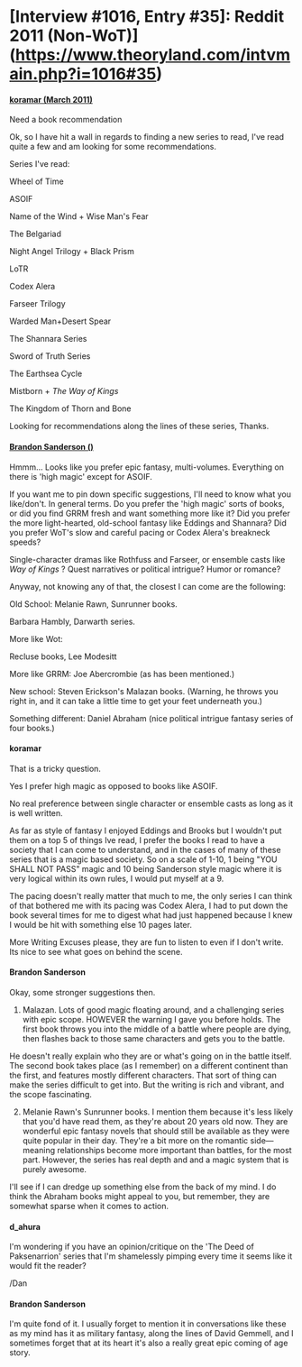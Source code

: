 # [Interview #1016, Entry #35]: Reddit 2011 (Non-WoT)](https://www.theoryland.com/intvmain.php?i=1016#35)

#### [koramar (March 2011)](http://www.reddit.com/r/Fantasy/comments/g2i9e/need_a_book_recommendation/)

Need a book recommendation

Ok, so I have hit a wall in regards to finding a new series to read, I've read quite a few and am looking for some recommendations.

Series I've read:

Wheel of Time

ASOIF

Name of the Wind + Wise Man's Fear

The Belgariad

Night Angel Trilogy + Black Prism

LoTR

Codex Alera

Farseer Trilogy

Warded Man+Desert Spear

The Shannara Series

Sword of Truth Series

The Earthsea Cycle

Mistborn +
*The Way of Kings*

The Kingdom of Thorn and Bone

Looking for recommendations along the lines of these series, Thanks.

#### [Brandon Sanderson ()](http://www.reddit.com/r/Fantasy/comments/g2i9e/need_a_book_recommendation/c1kfrw0)

Hmmm... Looks like you prefer epic fantasy, multi-volumes. Everything on there is 'high magic' except for ASOIF.

If you want me to pin down specific suggestions, I'll need to know what you like/don't. In general terms. Do you prefer the 'high magic' sorts of books, or did you find GRRM fresh and want something more like it? Did you prefer the more light-hearted, old-school fantasy like Eddings and Shannara? Did you prefer WoT's slow and careful pacing or Codex Alera's breakneck speeds?

Single-character dramas like Rothfuss and Farseer, or ensemble casts like
*Way of Kings*
? Quest narratives or political intrigue? Humor or romance?

Anyway, not knowing any of that, the closest I can come are the following:

Old School: Melanie Rawn, Sunrunner books.
  
Barbara Hambly, Darwarth series.

More like Wot:
  
Recluse books, Lee Modesitt

More like GRRM: Joe Abercrombie (as has been mentioned.)

New school: Steven Erickson's Malazan books. (Warning, he throws you right in, and it can take a little time to get your feet underneath you.)

Something different: Daniel Abraham (nice political intrigue fantasy series of four books.)

#### koramar

That is a tricky question.

Yes I prefer high magic as opposed to books like ASOIF.

No real preference between single character or ensemble casts as long as it is well written.

As far as style of fantasy I enjoyed Eddings and Brooks but I wouldn't put them on a top 5 of things Ive read, I prefer the books I read to have a society that I can come to understand, and in the cases of many of these series that is a magic based society. So on a scale of 1-10, 1 being "YOU SHALL NOT PASS" magic and 10 being Sanderson style magic where it is very logical within its own rules, I would put myself at a 9.

The pacing doesn't really matter that much to me, the only series I can think of that bothered me with its pacing was Codex Alera, I had to put down the book several times for me to digest what had just happened because I knew I would be hit with something else 10 pages later.

More Writing Excuses please, they are fun to listen to even if I don't write. Its nice to see what goes on behind the scene.

#### Brandon Sanderson

Okay, some stronger suggestions then.

1) Malazan. Lots of good magic floating around, and a challenging series with epic scope. HOWEVER the warning I gave you before holds. The first book throws you into the middle of a battle where people are dying, then flashes back to those same characters and gets you to the battle.

He doesn't really explain who they are or what's going on in the battle itself. The second book takes place (as I remember) on a different continent than the first, and features mostly different characters. That sort of thing can make the series difficult to get into. But the writing is rich and vibrant, and the scope fascinating.

2) Melanie Rawn's Sunrunner books. I mention them because it's less likely that you'd have read them, as they're about 20 years old now. They are wonderful epic fantasy novels that should still be available as they were quite popular in their day. They're a bit more on the romantic side—meaning relationships become more important than battles, for the most part. However, the series has real depth and and a magic system that is purely awesome.

I'll see if I can dredge up something else from the back of my mind. I do think the Abraham books might appeal to you, but remember, they are somewhat sparse when it comes to action.

#### d\_ahura

I'm wondering if you have an opinion/critique on the 'The Deed of Paksenarrion' series that I'm shamelessly pimping every time it seems like it would fit the reader?

/Dan

#### Brandon Sanderson

I'm quite fond of it. I usually forget to mention it in conversations like these as my mind has it as military fantasy, along the lines of David Gemmell, and I sometimes forget that at its heart it's also a really great epic coming of age story.

